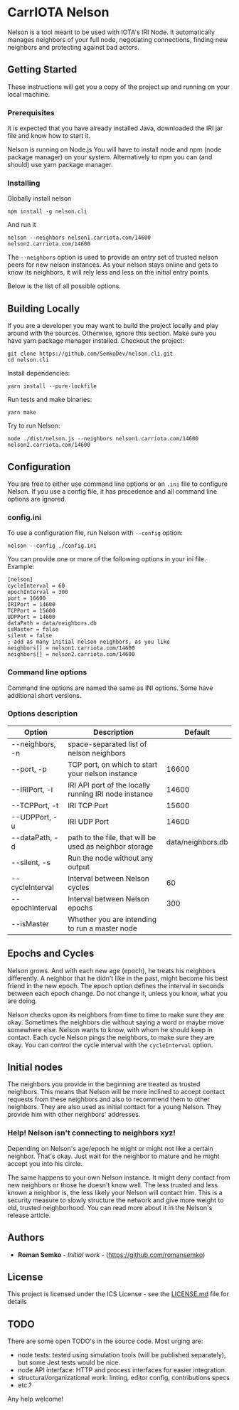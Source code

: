 # CarrIOTA Nelson

Nelson is a tool meant to be used with IOTA's IRI Node.
It automatically manages neighbors of your full node, negotiating connections,
finding new neighbors and protecting against bad actors.

## Getting Started

These instructions will get you a copy of the project up and running on your local machine.

### Prerequisites

It is expected that you have already installed Java, downloaded the IRI jar file
and know how to start it.

Nelson is running on Node.js You will have to install node and npm (node package manager) on your system.
Alternatively to npm you can (and should) use yarn package manager.

### Installing

Globally install nelson

```
npm install -g nelson.cli
```

And run it

```
nelson --neighbors nelson1.carriota.com/14600 nelson2.carriota.com/14600
```

The  ```--neighbors``` option is used to provide an entry set of trusted nelson peers for new nelson instances.
As your nelson stays online and gets to know its neighbors, it will rely less and less on the initial entry
points.

Below is the list of all possible options.

## Building Locally

If you are a developer you may want to build the project locally and play around with the sources.
Otherwise, ignore this section.
Make sure you have yarn package manager installed.
Checkout the project:

```
git clone https://github.com/SemkoDev/nelson.cli.git
cd nelson.cli
```

Install dependencies:

```
yarn install --pure-lockfile
```

Run tests and make binaries:

```
yarn make
```

Try to run Nelson:

```
node ./dist/nelson.js --neighbors nelson1.carriota.com/14600 nelson2.carriota.com/14600
```

## Configuration

You are free to either use command line options or an ```.ini``` file to configure Nelson. If you use a config
file, it has precedence and all command line options are ignored.

### config.ini

To use a configuration file, run Nelson with ```--config``` option:

```
nelson --config ./config.ini
```

You can provide one or more of the following options in your ini file. Example:

```
[nelson]
cycleInterval = 60
epochInterval = 300
port = 16600
IRIPort = 14600
TCPPort = 15600
UDPPort = 14600
dataPath = data/neighbors.db
isMaster = false
silent = false
; add as many initial nelson neighbors, as you like
neighbors[] = nelson1.carriota.com/14600
neighbors[] = nelson2.carriota.com/14600
```

### Command line options

Command line options are named the same as INI options.
Some have additional short versions.

### Options description

| Option                 |      Description                        | Default |
|------------------------|-----------------------------------------|---------|
| --neighbors, -n |  space-separated list of nelson neighbors ||
| --port, -p | TCP port, on which to start your nelson instance|16600|
| --IRIPort, -i| IRI API port of the locally running IRI node instance|14600|
| --TCPPort, -t| IRI TCP Port|15600|
| --UDPPort, -u| IRI UDP Port|14600|
| --dataPath, -d| path to the file, that will be used as neighbor storage| data/neighbors.db|
| --silent, -s|Run the node without any output||
| --cycleInterval| Interval between Nelson cycles|60|
| --epochInterval| Interval between Nelson epochs|300|
| --isMaster| Whether you are intending to run a master node||

## Epochs and Cycles

Nelson grows. And with each new age (epoch), he treats his neighbors differently. A neighbor that he didn't like in the
past, might become his best friend in the new epoch. The epoch option defines the interval in seconds between each epoch
change. Do not change it, unless you know, what you are doing.

Nelson checks upon its neighbors from time to time to make sure they are okay. Sometimes the neighbors die without saying
a word or maybe move somewhere else. Nelson wants to know, with whom he should keep in contact. Each cycle Nelson pings
the neighbors, to make sure they are okay. You can control the cycle interval with the ```cycleInterval``` option.

## Initial nodes

The neighbors you provide in the beginning are treated as trusted neighbors. This means that Nelson will be more inclined
to accept contact requests from these neighbors and also to recommend them to other neighbors. They are also used as
initial contact for a young Nelson. They provide him with other neighbors' addresses.

### Help! Nelson isn't connecting to neighbors xyz!

Depending on Nelson's age/epoch he might or might not like a certain neighbor. That's okay. Just wait for the neighbor
to mature and he might accept you into his circle.

The same happens to your own Nelson instance. It might deny contact from new neighbors or those he doesn't know well.
The less trusted and less known a neighbor is, the less likely your Nelson will contact him. This is a security measure
to slowly structure the network and give more weight to old, trusted neighborhood. You can read more about it in the
Nelson's release article.

## Authors

* **Roman Semko** - *Initial work* - (https://github.com/romansemko)

## License

This project is licensed under the ICS License - see the [LICENSE.md](LICENSE.md) file for details

## TODO

There are some open TODO's in the source code. Most urging are:

- node tests: tested using simulation tools (will be published separately), but some Jest tests would be nice.
- node API interface: HTTP and process interfaces for easier integration.
- structural/organizational work: linting, editor config, contributions specs
- etc.?

Any help welcome!
